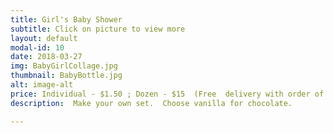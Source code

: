 ```yaml
---
title: Girl's Baby Shower
subtitle: Click on picture to view more
layout: default
modal-id: 10
date: 2018-03-27
img: BabyGirlCollage.jpg
thumbnail: BabyBottle.jpg
alt: image-alt
price: Individual - $1.50 ; Dozen - $15  (Free  delivery with order of $25 or more)
description:  Make your own set.  Choose vanilla for chocolate.

---
```

